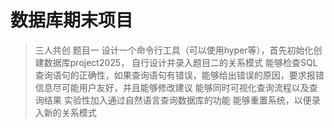 # 数据库期末项目
> 三人共创
题目一
设计一个命令行工具（可以使用hyper等），首先初始化创建数据库project2025，
自行设计并录入题目二的关系模式
能够检查SQL查询语句的正确性，如果查询语句有错误，能够给出错误的原因，要求报错信息尽可能用户友好，并且能够修改建议
能够同时可视化查询流程以及查询结果
实验性加入通过自然语言查询数据库的功能
能够重置系统，以便录入新的关系模式
